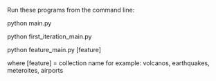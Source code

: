 Run these programs from the command line:

python main.py

python first_iteration_main.py

python feature_main.py [feature]

where [feature] = collection name
for example: volcanos, earthquakes, meteroites, airports
